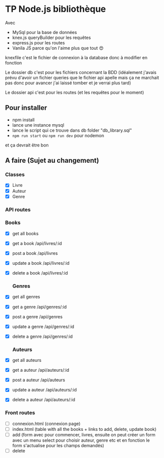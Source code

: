 # TP Node.js bibliothèque
  Avec
- MySql pour la base de données
- knex.js queryBuilder pour les requêtes
- express.js pour les routes
- Vanila JS parce qu'on l'aime plus que tout 😍


knexfile c'est le fichier de connexion à la database donc à modifier en fonction

Le dossier db c'est pour les fichiers concernant la BDD
  (idéalement j'avais prévu d'avoir un fichier queries que le fichier api apelle mais ça ne marchait pas donc pour avancer j'ai laissé tomber et je verrai plus tard)


Le dossier api c'est pour les routes (et les requêtes pour le moment)

## Pour installer

- npm install
- lance une instance mysql
- lance le script qui ce trouve dans db folder "db_library.sql"
- `npm run start` ou `npm run dev` pour nodemon

et ça devrait être bon

## A faire (Sujet au changement)

### Classes

- [x] Livre
- [x] Auteur
- [x] Genre

### API routes

  ### Books
- [x] get all books
- [x] get a book /api/livres/:id
- [x] post a book /api/livres
- [x] update a book /api/livres/:id
- [x] delete a book /api/livres/:id

  ### Genres
- [x] get all genres
- [x] get a genre /api/genres/:id
- [x] post a genre /api/genres
- [x] update a genre /api/genres/:id
- [x] delete a genre /api/genres/:id

  ### Auteurs
- [x] get all auteurs
- [x] get a auteur /api/auteurs/:id
- [x] post a auteur /api/auteurs
- [x] update a auteur /api/auteurs/:id
- [x] delete a auteur /api/auteurs/:id

### Front routes

- [ ] connexion.html (connexion page)
- [ ] index.html (table with all the books + links to add, delete, update book)
- [ ] add (form avec pour commencer, livres, ensuite on peut créer un form avec un menu select pour choisir auteur, genre etc et en fonction le form s'actualise pour les champs demandés)
- [ ] delete